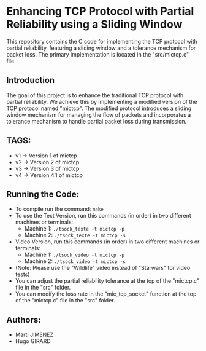 # Enhancing TCP Protocol with Partial Reliability using a Sliding Window
This repository contains the C code for implementing the TCP protocol with partial reliability, featuring a sliding window and a tolerance mechanism for packet loss. The primary implementation is located in the "src/mictcp.c" file.

## Introduction

The goal of this project is to enhance the traditional TCP protocol with partial reliability. We achieve this by implementing a modified version of the TCP protocol named "mictcp". The modified protocol introduces a sliding window mechanism for managing the flow of packets and incorporates a tolerance mechanism to handle partial packet loss during transmission.


## TAGS:
- v1 -> Version 1 of mictcp
- v2 -> Version 2 of mictcp
- v3 -> Version 3 of mictcp
- v4 -> Version 4.1 of mictcp

## Running the Code:
- To compile run the command: `make`
- To use the Text Version, run this commands (in order) in two different machines or terminals:
   - Machine 1: `./tsock_texte -t mictcp -p`
   - Machine 2: `./tsock_texte -t mictcp -s`
- Video Version, run this commands (in order) in two different machines or terminals:
   - Machine 1: `./tsock_video -t mictcp -p`
   - Machine 2: `./tsock_video -t mictcp -s`
- (Note: Please use the "Wildlife" video instead of "Starwars" for video tests)
- You can adjust the partial reliability tolerance at the top of the "mictcp.c" file in the "src" folder.
- You can modify the loss rate in the "mic_tcp_socket" function at the top of the "mictcp.c" file in the "src" folder.

## Authors:
- Marti JIMENEZ
- Hugo GIRARD
